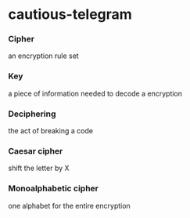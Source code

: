 # cautious-telegram
### Cipher
an encryption rule set

### Key
a piece of information needed to decode a encryption

### Deciphering
the act of breaking a code

### Caesar cipher 
shift the letter by X

### Monoalphabetic cipher 
one alphabet for the entire encryption
